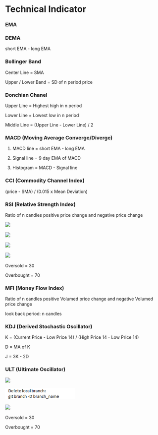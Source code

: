 # Technical Indicator

### EMA

### DEMA

short EMA - long EMA

### Bollinger Band

Center Line = SMA

Upper / Lower Band = SD of n period price

### Donchian Chanel

Upper Line = Highest high in n period

Lower Line = Lowest low in n period

Middle Line = \(Upper Line - Lower Line\) / 2

### MACD \(Moving Average Converge/Diverge\)

1. MACD line = short EMA - long EMA 

2. Signal line = 9 day EMA of MACD 

3. Histogram = MACD - Signal line

### CCI \(Commodity Channel Index\)

\(price - SMA\) / \(0.015 x Mean Deviation\)

### RSI \(Relative Strength Index\)

Ratio of n candles positive price change and negative price change

![](https://wikimedia.org/api/rest_v1/media/math/render/svg/99af97fed0692fbc639af6c851a67b52b16dec03)

![](https://wikimedia.org/api/rest_v1/media/math/render/svg/0020972ef07f90343ffc3ce3f4e26a4b331a2fc1)

![](https://wikimedia.org/api/rest_v1/media/math/render/svg/6ac6e2ddc93d7aa1cb587a8e386998bfc2890eda)

![](https://wikimedia.org/api/rest_v1/media/math/render/svg/b5a31f3482b782ff249681121280ce1527e964ed)

Oversold = 30

Overbought = 70

### MFI \(Money Flow Index\)

Ratio of n candles positive Volumed price change and negative Volumed price change

look back period: n candles

### KDJ \(Derived Stochastic Oscillator\)

K = \(Current Price - Low Price 14\) / \(High Price 14 - Low Price 14\) 

D = MA of K

J = 3K - 2D

### ULT \(Ultimate Oscillator\)

![](https://wikimedia.org/api/rest_v1/media/math/render/svg/af15c3c096a8ff64e4b0a629f5464d148b059010)

![](../../.gitbook/assets/image.png)

![](https://wikimedia.org/api/rest_v1/media/math/render/svg/2353f1006068115ad1b6db41d4f455fedc5678b8)

Oversold = 30

Overbought = 70


